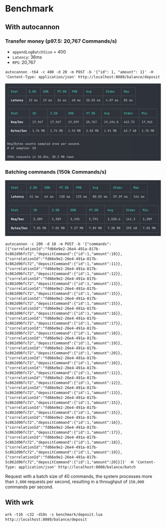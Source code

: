 # Benchmark

## With autocannon

### Transfer money (p97.5: 20,767 Commands/s)

- `appendLogBatchSize` = 400
- `Latency`: 36ms
- `RPS`: 20,767

```shell
autocannon -t64 -c 400 -d 20 -m POST -b '{"id": 1, "amount": 1}' -H 'Content-Type: application/json' http://localhost:8080/balance/deposit
```

![benchmark-deposit.png](benchmark-transfer.png)

### Batching commands (150k Commands/s)

![benchmark-batching-40.png](benchmark-batching-40.png)

```shell
autocannon -c 200 -d 10 -m POST -b '{"commands":[{"correlationId":"fd66e9e2-26e4-491a-817b-5c862d96fc72","depositCommand":{"id":1,"amount":10}},{"correlationId":"fd66e9e2-26e4-491a-817b-5c862d96fc72","depositCommand":{"id":1,"amount":11}},{"correlationId":"fd66e9e2-26e4-491a-817b-5c862d96fc72","depositCommand":{"id":1,"amount":12}},{"correlationId":"fd66e9e2-26e4-491a-817b-5c862d96fc72","depositCommand":{"id":1,"amount":13}},{"correlationId":"fd66e9e2-26e4-491a-817b-5c862d96fc72","depositCommand":{"id":1,"amount":15}},{"correlationId":"fd66e9e2-26e4-491a-817b-5c862d96fc72","depositCommand":{"id":1,"amount":15}},{"correlationId":"fd66e9e2-26e4-491a-817b-5c862d96fc72","depositCommand":{"id":1,"amount":16}},{"correlationId":"fd66e9e2-26e4-491a-817b-5c862d96fc72","depositCommand":{"id":1,"amount":17}},{"correlationId":"fd66e9e2-26e4-491a-817b-5c862d96fc72","depositCommand":{"id":1,"amount":18}},{"correlationId":"fd66e9e2-26e4-491a-817b-5c862d96fc72","depositCommand":{"id":1,"amount":19}},{"correlationId":"fd66e9e2-26e4-491a-817b-5c862d96fc72","depositCommand":{"id":1,"amount":20}},{"correlationId":"fd66e9e2-26e4-491a-817b-5c862d96fc72","depositCommand":{"id":1,"amount":10}},{"correlationId":"fd66e9e2-26e4-491a-817b-5c862d96fc72","depositCommand":{"id":1,"amount":11}},{"correlationId":"fd66e9e2-26e4-491a-817b-5c862d96fc72","depositCommand":{"id":1,"amount":12}},{"correlationId":"fd66e9e2-26e4-491a-817b-5c862d96fc72","depositCommand":{"id":1,"amount":13}},{"correlationId":"fd66e9e2-26e4-491a-817b-5c862d96fc72","depositCommand":{"id":1,"amount":15}},{"correlationId":"fd66e9e2-26e4-491a-817b-5c862d96fc72","depositCommand":{"id":1,"amount":15}},{"correlationId":"fd66e9e2-26e4-491a-817b-5c862d96fc72","depositCommand":{"id":1,"amount":16}},{"correlationId":"fd66e9e2-26e4-491a-817b-5c862d96fc72","depositCommand":{"id":1,"amount":17}},{"correlationId":"fd66e9e2-26e4-491a-817b-5c862d96fc72","depositCommand":{"id":1,"amount":18}},{"correlationId":"fd66e9e2-26e4-491a-817b-5c862d96fc72","depositCommand":{"id":1,"amount":19}},{"correlationId":"fd66e9e2-26e4-491a-817b-5c862d96fc72","depositCommand":{"id":1,"amount":20}}]}' -H 'Content-Type: application/json' http://localhost:8080/balance/batch
```

Request with a batch size of 40 commands, the system processes more than `3,800` requests per second, resulting in a
throughput of `150,000` commands per second.

## With wrk

```shell
wrk -t16 -c32 -d10s -s benchmark/deposit.lua http://localhost:8080/balance/deposit
```
